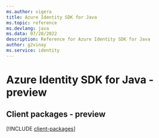 ```yaml
---
ms.author: vigera
title: Azure Identity SDK for Java
ms.topic: reference
ms.devlang: java
ms.data: 07/28/2022
description: Reference for Azure Identity SDK for Java
author: g2vinay
ms.service: identity
---
```

# Azure Identity SDK for Java - preview

## Client packages - preview
[!INCLUDE [client-packages](identity-client-index.md)]
